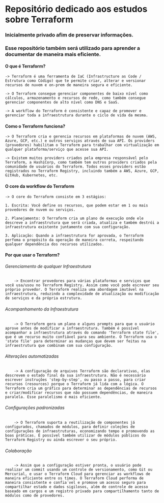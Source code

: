 # Repositório dedicado aos estudos sobre Terraform

### Inicialmente privado afim de preservar informações.

### Esse repositório também será utilizado para aprender a documentar de maneira mais eficiente.

#### O que é Terraform?
    -> Terraform é uma ferramenta de IaC (Infrastructure as Code / Estrutura como Código) que te permite criar, alterar e versionar recursos de nuvem e on-prem de maneira segura e eficiente.

    -> O Terraform consegue gerenciar componentes de baixo nível como cálculos, armazenamento e recursos de rede, como também consegue gerenciar componentes de alto nível como DNS e SaaS.

    -> A workflow do Terraform é consistente e capaz de promover e gerenciar toda a infraestrutura durante o ciclo de vida da mesma.

#### Como o Terraform funciona?
    -> O Terraform cria e gerencia recursos em plataformas de nuvem (AWS, Azure, GCP, etc.) e outros serviços através de sua API. Os providers (provedores) habilitam o Terraform para trabalhar com virtualização em qualquer plataforma/serviço que acesse sua API.

    -> Existem muitos providers criados pela empresa responsável pelo Terraform, a HashiCorp, como também tem outros providers criados pela comunidade de usuários do Terraform. Todos esses providers estão registrados no Terraform Registry, incluindo também a AWS, Azure, GCP, GitHub, Kubernetes, etc.

#### O core da workflow do Terraform
    -> O core do Terraform consiste em 3 estágios:

    1. Escrita: Você define os recursos, que podem estar em 1 ou mais provedores de nuvem ou serviços.

    2. Planejamento: O Terraform cria um plano de execução onde ele descreve a infraestrutura que será criada, atualiza e também destrói a infraestrutura existente juntamente com sua configuração.

    3. Aplicação: Quando a infraestrutura for aprovada, o Terraform perfoma o propósito da operação de maneira correta, respeitando qualquer dependência dos recursos utilizados.

#### Por que usar o Terraform?
###### Gerenciamento de qualquer Infraestrutura
        -> Encontrar provedores para várias plataformas e serviços que você usa/usou no Terraform Registry. Assim como você pode escrever seu próprio provedor. O Terraform realiza uma abordagem imutável na infraestrutura, reduzindo a complexidade de atualização ou modificação de serviços e da própria estrutura.

###### Acompanhamento da Infraestrutura
        -> O Terraform gera um plano e alguns prompts para que o usuário aprove antes de modificar a infraestrutura. Também é possível acompanhar a infraestrutura através do comando 'Terraform state file', que é um recurso muito confiável para seu ambiente. O Terraform usa o 'state file' para determinar as mudanças que devem ser feitas na infraestrutura que combinam com sua configuração.

###### Alterações automatizadas
        -> A configuração de arquivos Terraform são declarativas, elas descrevem o estado final da sua infraestrutura. Não é necessário escrever instruções 'step-by-step', ou passo a passo, para criar recursos (resources) porque o Terraform já lida com a lógica. O Terraform cria um gráfico para determinar as dependências de recursos e criar/modificar recursos que não possuem dependências, de maneira paralela. Esse paralelismo é mais eficiente.

###### Configurações padronizadas
        -> O Terraform suporta a reutilização de componentes já configurados, chamados de módulos, para definir coleções de configurações de infraestruturas, economizando tempo e promovendo as boas práticas. É possível também utilizar de módulos públicos do Terraform Registry ou ainda escrever o seu próprio.

###### Colaboração
        -> Assim que a configuração estiver pronta, o usuário pode realizar um commit usando um controle de versionamento, como Git ou Mercurial, e usar o Terraform Cloud para gerenciar as workflows de maneira eficiente entre os times. O Terraform Cloud performa de maneira consistente e confia´vel e promove um acesso seguro para compartilhar estado e dados sigilosos, além de controle de acesso baseado em cargos e um registro privado para compartilhamento tanto de módulos como de provedores.

        